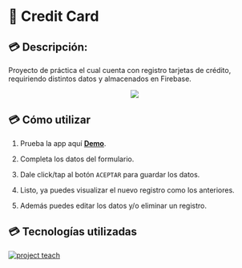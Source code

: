 # 🔗 Credit Card

## 💳 Descripción:
Proyecto de práctica el cual cuenta con registro tarjetas de crédito, requiriendo distintos datos y almacenados en Firebase.

<div align="center">
    <img src="https://github.com/iam-leo/pixomundo/assets/79548542/bf46eeb3-0aee-4b64-b8c2-34a96ce69f89">
</div>

## 💳 Cómo utilizar
1. Prueba la app aquí **[Demo](https://credit-card-ng.netlify.app/)**.

2. Completa los datos del formulario.

3. Dale click/tap al botón ` ACEPTAR ` para guardar los datos.

4. Listo, ya puedes visualizar el nuevo registro como los anteriores.

5. Además puedes editar los datos y/o eliminar un registro.

## 💳 Tecnologías utilizadas

[![project teach](https://skillicons.dev/icons?i=angular,tailwind,typescript,firebase)](https://skillicons.dev)
